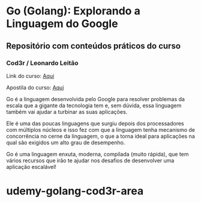 # Go (Golang): Explorando a Linguagem do Google

## Repositório com conteúdos práticos do curso

### Cod3r / Leonardo Leitão

Link do curso: [Aqui](https://www.udemy.com/share/101tNS3@LcJtIDDWakbRdPmu1gC4t3yweDaz-OGKRl5lAieLQt50-aubE2osoV8eZhMi5v5E/)

Apostila do curso: [Aqui](http://files.cod3r.com.br/apostila-go.pdf)

Go é a linguagem desenvolvida pelo Google para resolver problemas da escala que a gigante da tecnologia tem e, sem dúvida, essa linguagem também vai ajudar a turbinar as suas aplicações.

Ele é uma das poucas linguagens que surgiu depois dos processadores com múltiplos núcleos e isso fez com que a linguagem tenha mecanismo de concorrência no cerne da linguagem, o que a torna ideal para aplicações na qual são exigidos um alto grau de desempenho.

Go é uma linguagem enxuta, moderna, compilada (muito rápida), que tem vários recursos que irão te ajudar nos desafios de desenvolver uma aplicação escalável!
# udemy-golang-cod3r-area
